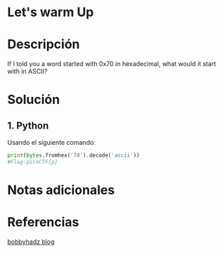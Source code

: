 # Let's warm Up  

# Descripción 
If I told you a word started with 0x70 in hexadecimal, what would it start with in ASCII?

# Solución

## 1. Python
Usando el siguiente comando:

```python
print(bytes.fromhex('70').decode('ascii'))
#Flag:picoCTF{p}
```

# Notas adicionales 

# Referencias 
[bobbyhadz blog](https://bobbyhadz.com/blog/python-convert-hex-to-ascii#how-to-convert-from-hex-to-ascii-in-python)

